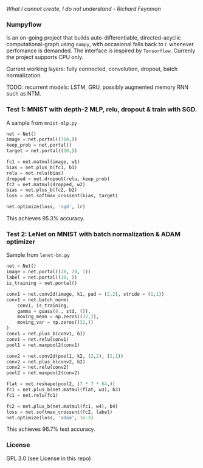 *What I cannot create, I do not understand - Richard Feynman*

### Numpyflow

Is an on-going project that builds auto-differentiable, directed-acyclic computational-graph using `numpy`, with occasional falls back to `C` whenever perfomance is demanded. The interface is inspired by `Tensorflow`. Currenly the project supports CPU only.

Current working layers: fully connected, convolution, dropout, batch normalization. 

TODO: recurrent models: LSTM, GRU, possibly augmented memory RNN such as NTM.

### Test 1: MNIST with depth-2 MLP, relu, dropout & train with SGD.

A sample from `mnist-mlp.py`

```python
net = Net()
image = net.portal((784,))
keep_prob = net.portal()
target = net.portal((10,))

fc1 = net.matmul(image, w1)
bias = net.plus_b(fc1, b1)
relu = net.relu(bias)
dropped = net.dropout(relu, keep_prob)
fc2 = net.matmul(dropped, w2)
bias = net.plus_b(fc2, b2)
loss = net.softmax_crossent(bias, target)

net.optimize(loss, 'sgd', lr)
```
This achieves 95.3% accuracy.

### Test 2: LeNet on MNIST with batch normalization & ADAM optimizer

Sample from `lenet-bn.py`

```python
net = Net()
image = net.portal((28, 28, 1))
label = net.portal((10, ))
is_training = net.portal()

conv1 = net.conv2d(image, k1, pad = (2,2), stride = (1,1))
conv1 = net.batch_norm(
    conv1, is_training, 
    gamma = guass(0., std, ()), 
    moving_mean = np.zeros((32,)), 
    moving_var = np.zeros((32,))
)
conv1 = net.plus_b(conv1, b1)
conv1 = net.relu(conv1)
pool1 = net.maxpool2(conv1)

conv2 = net.conv2d(pool1, k2, (2,2), (1,1))
conv2 = net.plus_b(conv2, b2)
conv2 = net.relu(conv2)
pool2 = net.maxpool2(conv2)

flat = net.reshape(pool2, (7 * 7 * 64,))
fc1 = net.plus_b(net.matmul(flat, w3), b3)
fc1 = net.relu(fc1)

fc2 = net.plus_b(net.matmul(fc1, w4), b4)
loss = net.softmax_crossent(fc2, label)
net.optimize(loss, 'adam', 1e-3)
```

This achieves 96.7% test accuracy.

### License
GPL 3.0 (see License in this repo)